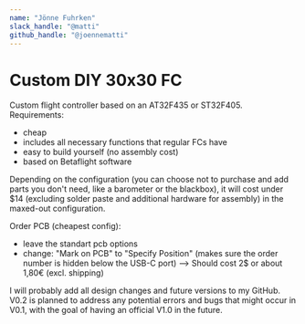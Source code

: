```yaml
---
name: "Jönne Fuhrken"
slack_handle: "@matti"
github_handle: "@joennematti"
---
```


# Custom DIY 30x30 FC

<!-- Describe your board in 2-3 sentences. What are you making? What will it do? -->
Custom flight controller based on an AT32F435 or ST32F405.
Requirements:
- cheap
- includes all necessary functions that regular FCs have
- easy to build yourself (no assembly cost)
- based on Betaflight software

<!-- How much is it going to cost? -->
Depending on the configuration (you can choose not to purchase and add parts you don't need, like a barometer or the blackbox), it will cost under $14 (excluding solder paste and additional hardware for assembly) in the maxed-out configuration.

Order PCB  (cheapest config):
- leave the standart pcb options
- change: "Mark on PCB" to "Specify Position" (makes sure the order number is hidden below the USB-C port)
    --> Should cost 2$ or about 1,80€ (excl. shipping)

I will probably add all design changes and future versions to my GitHub. V0.2 is planned to address any potential errors and bugs that might occur in V0.1, with the goal of having an official V1.0 in the future.
